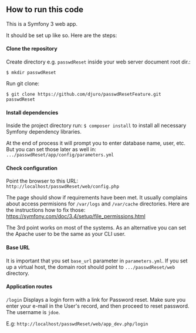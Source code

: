 ## How to run this code

This is a Symfony 3 web app.

It should be set up like so. Here are the steps:

#### Clone the repository

Create directory e.g. `passwdReset` inside your web server document root dir.:

`$ mkdir passwdReset `

Run git clone: 

`$ git clone https://github.com/djuro/passwdResetFeature.git passwdReset`

#### Install dependencies
Inside the project directory run:
`$ composer install` to install all necessary Symfony dependency libraries.

At the end of process it will prompt you to enter database name, user, etc. But you can set those later as well in:
`.../passwdReset/app/config/parameters.yml`

    
#### Check configuration
Point the browser to this URL:
` http://localhost/passwdReset/web/config.php`

The page should show if requirements have been met. It usually complains about access permisions for `/var/logs` and `/var/cache` directories.
Here are the instructions how to fix those:
https://symfony.com/doc/3.4/setup/file_permissions.html

The 3rd point works on most of the systems. As an alternative you can set the Apache user to be the same as your CLI user.

#### Base URL
It is important that you set `base_url` parameter in `parameters.yml`. If you set up a virtual host, the domain root should point to `.../passwdReset/web` directory.

#### Application routes
`/login` Displays a login form with a link for Password reset. Make sure you enter your e-mail in the User's record, and then proceed to reset password. The username is `jdoe`. 

E.g:
`http://localhost/passwdReset/web/app_dev.php/login` 

